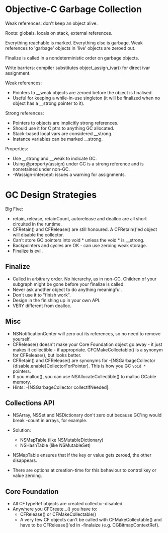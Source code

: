 Objective-C Garbage Collection
==============================

Weak references: don't keep an object alive.

Roots: globals, locals on stack, external references.

Everything reachable is marked. Everything else is garbage. Weak references to 'garbage' objects in 'live' objects are zeroed out.

Finalize is called in a nondeterministic order on garbage objects.

Write barriers: compiler substitutes object_assign_ivar() for direct ivar assignment.

Weak references:

* Pointers to __weak objects are zeroed before the object is finalised.
* Useful for keeping a while-in-use singleton (it will be finalized when no object has a __strong pointer to it).

	
Strong references:

* Pointers to objects are implicitly strong references.
* Should use it for C ptrs to anything GC allocated.
* Stack-based local vars are considered __strong.
* Instance variables can be marked __strong.

Properties:

* Use __strong and __weak to indicate GC.
* Using @property(assign) under GC is a strong reference and is nonretained under non-GC.
* -Wassign-intercept: issues a warning for assignments.

GC Design Strategies
====================

Big Five:

* retain, release, retainCount, autorelease and dealloc are all short circuited in the runtime.
* CFRetain() and CFRelease() are still honoured.  A CFRetain()'ed object will disable the collector.
* Can't store GC pointers into void * unless the void * is __strong.
* Backpointers and cycles are OK - can use zeroing weak storage.
* Finalize is evil.

Finalize
--------

* Called in arbitrary order. No hierarchy, as in non-GC. Children of your subgraph might be gone before your finalize is called.
* Never ask another object to do anything meaningful.
* Don't use it to "finish work".
* Design in the finishing up in your own API.
* VERY different from dealloc.

Misc
----

* NSNotificationCenter will zero out its references, so no need to remove yourself.
* CFRelease() doesn't make your Core Foundation object go away - it just makes it collectible - if appropriate.  CFCMakeCollcetable() is a synonym for CFRelease(), but looks better.
* CFRetain() and CFRelease() are synonyms for -[NSGarbageCollector {disable,enable}CollectorForPointer]. This is how you GC `void *` pointers.
* If you malloc(), you can use NSAllocateCollectible() to malloc GCable memory.
* Hints: -[NSGarbageCollector collectIfNeeded].

Collections API
---------------

* NSArray, NSSet and NSDictionary don't zero out because GC'ing would break -count in arrays, for example.
* Solution:
	* NSMapTable (like NSMutableDictionary)
	* NSHashTable (like NSMutableSet)
	
* NSMapTable ensures that if the key or value gets zeroed, the other disappears.
* There are options at creation-time for this behaviour to control key or value zeroing.

Core Foundation
---------------

* All CFTypeRef objects are created collector-disabled.
* Anywhere you CFCreate...() you have to:
	* CFRelease() or CFMakeCollectable()
	* A very few CF objects can't be called with CFMakeCollectable() and have to be CFRelease()'ed in -finalaize (e.g. CGBitmapContextRef).
	